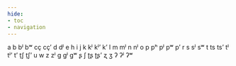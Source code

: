```yaml
---
hide:
- toc
- navigation
---
```

a
b
bʲ
bʷ
cç
cçʼ
d
dʲ
e
h
i
j
k
kʲ
kʲʼ
kʼ
l
m
mʲ
n
nʲ
o
p
pʰ
pʲ
pʷ
pʼ
r
s
sʲ
sʷ
t
ts
tsʼ
tʲ
tʲʼ
tʼ
t̠ʃ
t̠ʃʼ
u
w
z
zʲ
ɡ
ɡʲ
ɡʷ
ʂ
ʃ
ʈʂ
ʈʂʼ
ʐ
ʒ
ʔ
ʔʲ
ʔʷ
